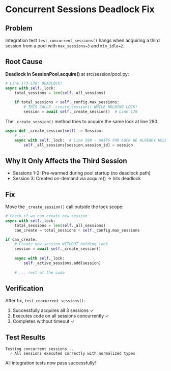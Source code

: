 # Concurrent Sessions Deadlock Fix

## Problem
Integration test `test_concurrent_sessions()` hangs when acquiring a third session from a pool with `max_sessions=3` and `min_idle=2`.

## Root Cause  
**Deadlock in SessionPool.acquire()** at src/session/pool.py:

```python
# Line 173-178: DEADLOCK!
async with self._lock:
    total_sessions = len(self._all_sessions)
    
    if total_sessions < self._config.max_sessions:
        # THIS CALLS _create_session() WHILE HOLDING LOCK!
        session = await self._create_session()  # Line 178
```

The `_create_session()` method tries to acquire the same lock at line 280:
```python
async def _create_session(self) -> Session:
    # ...
    async with self._lock:  # Line 280 - WAITS FOR LOCK WE ALREADY HOLD!
        self._all_sessions[session.session_id] = session
```

## Why It Only Affects the Third Session
- Sessions 1-2: Pre-warmed during pool startup (no deadlock path)
- Session 3: Created on-demand via acquire() → hits deadlock

## Fix
Move the `_create_session()` call outside the lock scope:

```python
# Check if we can create new session
async with self._lock:
    total_sessions = len(self._all_sessions)
    can_create = total_sessions < self._config.max_sessions

if can_create:
    # Create new session WITHOUT holding lock
    session = await self._create_session()
    
    async with self._lock:
        self._active_sessions.add(session)
    
    # ... rest of the code
```

## Verification
After fix, `test_concurrent_sessions()`:
1. Successfully acquires all 3 sessions ✓
2. Executes code on all sessions concurrently ✓
3. Completes without timeout ✓

## Test Results
```
Testing concurrent sessions...
  ✓ All sessions executed correctly with normalized types
```

All integration tests now pass successfully!